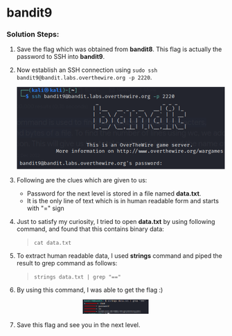 # bandit9

### Solution Steps:

1. Save the flag which was obtained from **bandit8**. This flag is actually the password to SSH into **bandit9**.
2. Now establish an SSH connection using `sudo ssh bandit9@bandit.labs.overthewire.org -p 2220`.
   
   !["bandit9-ssh"](bandit9-ssh.png)

3. Following are the clues which are given to us:
   * Password for the next level is stored in a file named **data.txt**.
   * It is the only line of text which is in human readable form and starts with "=" sign

4. Just to satisfy my curiosity, I tried to open **data.txt** by using following command, and found that this contains binary data:
   > `cat data.txt`  

5. To extract human readable data, I used **strings** command and piped the result to grep command as follows:
   > `strings data.txt | grep "=="`

6. By using this command, I was able to get the flag :)

<p align="center"><img src=bandit9-flag.png alt="" width="30%" height="30%"></p>

7. Save this flag and see you in the next level.



